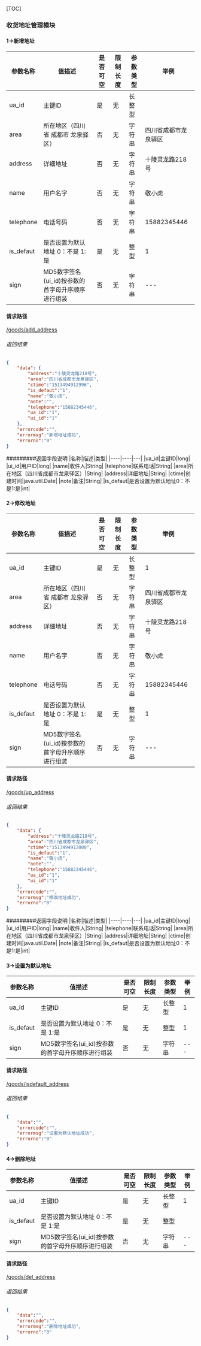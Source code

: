 [TOC]
### 收货地址管理模块
#### 1->新增地址
|参数名称|值描述|是否可空|限制长度|参数类型|举例|
|--------|-----|----|--------|-------|-----|
|ua_id|主键ID|是|无|长整型||
|area|所在地区（四川省 成都市  龙泉驿区）|否|无|字符串|四川省成都市龙泉驿区|
|address|详细地址|否|无|字符串|十陵灵龙路218号|
|name|用户名字|否|无|字符串|敬小虎|
|telephone|电话号码|否|无|字符串|15882345446|
|is_defaut|是否设置为默认地址 0：不是  1:是|是|无|整型|1|
| sign| MD5数字签名(ui_id)按参数的首字母升序顺序进行组装| 否| 无 |字符串|---|
#### 请求路径
[/goods/add_address](/goods/add_address)
###### 返回结果
```json
{
	"data":	{
		"address":"十陵灵龙路218号",
		"area":"四川省成都市龙泉驿区",
		"ctime":"1513494912996",
		"is_defaut":"1",
		"name":"敬小虎",
		"note":"",
		"telephone":"15882345446",
		"ua_id":"1",
		"ui_id":"1"
	},
	"errorcode":"",
	"errormsg":"新增地址成功",
	"errorno":"0"
}

```
#########返回字段说明
|名称|描述|类型|
|----|----|---|
|ua_id|主键ID|long|
|ui_id|用户ID|long|
|name|收件人|String|
|telephone|联系电话|String|
|area|所在地区（四川省成都市龙泉驿区）|String|
|address|详细地址|String|
|ctime|创建时间|java.util.Date|
|note|备注|String|
|is_defaut|是否设置为默认地址0：不是1:是|int|



#### 2->修改地址
|参数名称|值描述|是否可空|限制长度|参数类型|举例|
|--------|-----|----|--------|-------|-----|
|ua_id|主键ID|是|无|长整型|1|
|area|所在地区（四川省 成都市  龙泉驿区）|否|无|字符串|四川省成都市龙泉驿区|
|address|详细地址|否|无|字符串|十陵灵龙路218号|
|name|用户名字|否|无|字符串|敬小虎|
|telephone|电话号码|否|无|字符串|15882345446|
|is_defaut|是否设置为默认地址 0：不是  1:是|是|无|整型|1|
| sign| MD5数字签名(ui_id)按参数的首字母升序顺序进行组装| 否| 无 |字符串|---|
#### 请求路径
[/goods/up_address](/goods/up_address)
###### 返回结果
```json
{
	"data":	{
		"address":"十陵灵龙路218号",
		"area":"四川省成都市龙泉驿区",
		"ctime":"1513494912000",
		"is_defaut":"1",
		"name":"敬小虎",
		"note":"",
		"telephone":"15882345446",
		"ua_id":"1",
		"ui_id":"1"
	},
	"errorcode":"",
	"errormsg":"修改地址成功",
	"errorno":"0"
}

```
#########返回字段说明
|名称|描述|类型|
|----|----|---|
|ua_id|主键ID|long|
|ui_id|用户ID|long|
|name|收件人|String|
|telephone|联系电话|String|
|area|所在地区（四川省成都市龙泉驿区）|String|
|address|详细地址|String|
|ctime|创建时间|java.util.Date|
|note|备注|String|
|is_defaut|是否设置为默认地址0：不是1:是|int|


#### 3->设置为默认地址
|参数名称|值描述|是否可空|限制长度|参数类型|举例|
|--------|-----|----|--------|-------|-----|
|ua_id|主键ID|是|无|长整型|1|
|is_defaut|是否设置为默认地址 0：不是  1:是|是|无|整型|1|
| sign| MD5数字签名(ui_id)按参数的首字母升序顺序进行组装| 否| 无 |字符串|---|
#### 请求路径
[/goods/isdefault_address](/goods/isdefault_address)
###### 返回结果
```json
{
	"data":"",
	"errorcode":"",
	"errormsg":"设置为默认地址成功",
	"errorno":"0"
}

```

#### 4->删除地址
|参数名称|值描述|是否可空|限制长度|参数类型|举例|
|--------|-----|----|--------|-------|-----|
|ua_id|主键ID|是|无|长整型|1|
|is_defaut|是否设置为默认地址 0：不是  1:是|是|无|整型||
| sign| MD5数字签名(ui_id)按参数的首字母升序顺序进行组装| 否| 无 |字符串|---|
#### 请求路径
[/goods/del_address](/goods/del_address)
###### 返回结果
```json
{
	"data":"",
	"errorcode":"",
	"errormsg":"删除地址成功",
	"errorno":"0"
}

```
